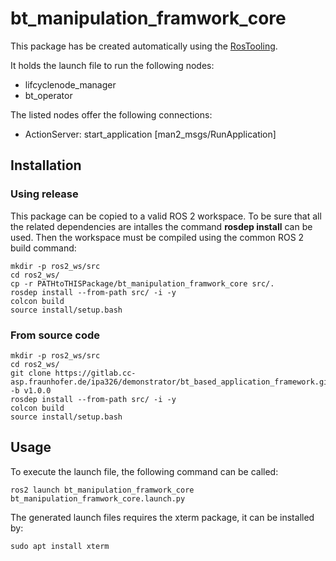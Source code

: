 # bt_manipulation_framwork_core

This package has be created automatically using the [RosTooling](https://github.com/ipa320/RosTooling).


It holds the launch file to run the following nodes:
- lifcyclenode_manager
- bt_operator

The listed nodes offer the following connections:
- ActionServer: start_application [man2_msgs/RunApplication]

## Installation

### Using release

This package can be copied to a valid ROS 2 workspace. To be sure that all the related dependencies are intalles the command **rosdep install** can be used.
Then the workspace must be compiled using the common ROS 2 build command:

```
mkdir -p ros2_ws/src
cd ros2_ws/
cp -r PATHtoTHISPackage/bt_manipulation_framwork_core src/.
rosdep install --from-path src/ -i -y
colcon build
source install/setup.bash
```


### From source code
```
mkdir -p ros2_ws/src
cd ros2_ws/
git clone https://gitlab.cc-asp.fraunhofer.de/ipa326/demonstrator/bt_based_application_framework.git -b v1.0.0
rosdep install --from-path src/ -i -y
colcon build
source install/setup.bash
```

## Usage


To execute the launch file, the following command can be called:

```
ros2 launch bt_manipulation_framwork_core bt_manipulation_framwork_core.launch.py 
```

The generated launch files requires the xterm package, it can be installed by:

```
sudo apt install xterm
```



